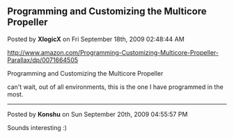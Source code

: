 ## Programming and Customizing the Multicore Propeller
Posted by **XlogicX** on Fri September 18th, 2009 02:48:44 AM

<http://www.amazon.com/Programming-Customizing-Multicore-Propeller-Parallax/dp/0071664505>

Programming and Customizing the Multicore Propeller

can't wait, out of all environments, this is the one I have programmed in the
most.

--------------------------------------------------------------------------------

Posted by **Konshu** on Sun September 20th, 2009 04:55:57 PM

Sounds interesting :)
